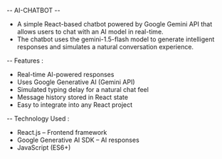 -- AI-CHATBOT --
   - A simple React-based chatbot powered by Google Gemini API that allows users to chat with an AI model in real-time.
  - The chatbot uses the gemini-1.5-flash model to generate intelligent responses and simulates a natural conversation experience.

-- Features :
  - Real-time AI-powered responses
  - Uses Google Generative AI (Gemini API)
  - Simulated typing delay for a natural chat feel
  - Message history stored in React state
  - Easy to integrate into any React project

 -- Technology Used :
  - React.js – Frontend framework
  - Google Generative AI SDK – AI responses
  - JavaScript (ES6+)

